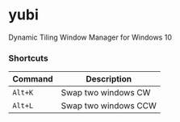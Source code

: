 # yubi
Dynamic Tiling Window Manager for Windows 10


### Shortcuts

| Command | Description |
| --- | --- |
| `Alt+K` | Swap two windows CW |
| `Alt+L` | Swap two windows CCW |

